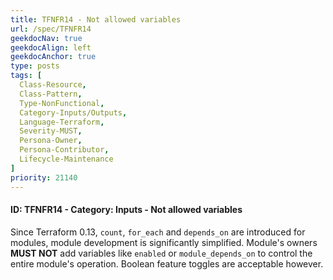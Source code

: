 ```yaml
---
title: TFNFR14 - Not allowed variables
url: /spec/TFNFR14
geekdocNav: true
geekdocAlign: left
geekdocAnchor: true
type: posts
tags: [
  Class-Resource,
  Class-Pattern,
  Type-NonFunctional,
  Category-Inputs/Outputs,
  Language-Terraform,
  Severity-MUST,
  Persona-Owner,
  Persona-Contributor,
  Lifecycle-Maintenance
]
priority: 21140
---
```


#### ID: TFNFR14 - Category: Inputs - Not allowed variables

Since Terraform 0.13, `count`, `for_each` and `depends_on` are introduced for modules, module development is significantly simplified. Module's owners **MUST NOT** add variables like `enabled` or `module_depends_on` to control the entire module's operation. Boolean feature toggles are acceptable however.
